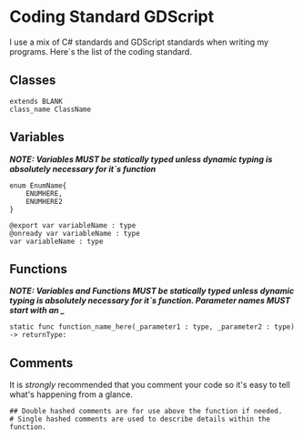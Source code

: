 # Coding Standard GDScript

I use a mix of C# standards and GDScript standards when writing my programs. Here`s the list of the coding standard.

## Classes
```
extends BLANK
class_name ClassName
```

## Variables
***NOTE: Variables MUST be statically typed unless dynamic typing is absolutely necessary for it`s function***

```
enum EnumName{
    ENUMHERE,
    ENUMHERE2
}

@export var variableName : type
@onready var variableName : type
var variableName : type
```

## Functions
***NOTE: Variables and Functions MUST be statically typed unless dynamic typing is absolutely necessary for it`s function. Parameter names MUST start with an _***

```
static func function_name_here(_parameter1 : type, _parameter2 : type) -> returnType:
```

## Comments
It is *strongly* recommended that you comment your code so it's easy to tell what's happening from a glance.

```
## Double hashed comments are for use above the function if needed.
# Single hashed comments are used to describe details within the function.
```
